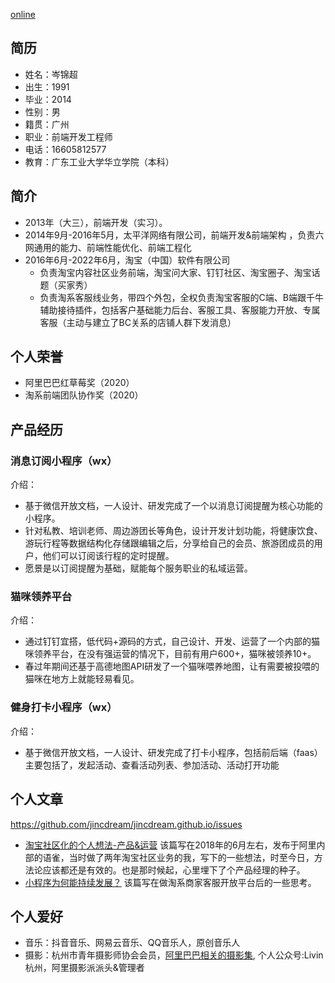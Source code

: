 [online](https://github.com/jincdream/jincdream.github.io/tree/resume/resume/pd.md)
## 简历   
      
- 姓名：岑锦超    
- 出生：1991
- 毕业：2014
- 性别：男    
- 籍贯：广州   
- 职业：前端开发工程师
- 电话：16605812577   
- 教育：广东工业大学华立学院（本科） 

## 简介   
    
- 2013年（大三），前端开发（实习）。    
- 2014年9月-2016年5月，太平洋网络有限公司，前端开发&前端架构 ，负责六网通用的能力、前端性能优化、前端工程化
- 2016年6月-2022年6月，淘宝（中国）软件有限公司
    - 负责淘宝内容社区业务前端，淘宝问大家、钉钉社区、淘宝圈子、淘宝话题（买家秀）
    - 负责淘系客服线业务，带四个外包，全权负责淘宝客服的C端、B端跟千牛辅助接待插件，包括客户基础能力后台、客服工具、客服能力开放、专属客服（主动与建立了BC关系的店铺人群下发消息）

## 个人荣誉
- 阿里巴巴红草莓奖（2020）
- 淘系前端团队协作奖（2020）

## 产品经历

### 消息订阅小程序（wx）

介绍：
- 基于微信开放文档，一人设计、研发完成了一个以消息订阅提醒为核心功能的小程序。
- 针对私教、培训老师、周边游团长等角色，设计开发计划功能，将健康饮食、游玩行程等数据结构化存储跟编辑之后，分享给自己的会员、旅游团成员的用户，他们可以订阅该行程的定时提醒。
- 愿景是以订阅提醒为基础，赋能每个服务职业的私域运营。

### 猫咪领养平台
介绍：

- 通过钉钉宜搭，低代码+源码的方式，自己设计、开发、运营了一个内部的猫咪领养平台，在没有强运营的情况下，目前有用户600+，猫咪被领养10+。
- 春过年期间还基于高德地图API研发了一个猫咪喂养地图，让有需要被投喂的猫咪在地方上就能轻易看见。

### 健身打卡小程序（wx）
介绍：

- 基于微信开放文档，一人设计、研发完成了打卡小程序，包括前后端（faas）
主要包括了，发起活动、查看活动列表、参加活动、活动打开功能

## 个人文章 

https://github.com/jincdream/jincdream.github.io/issues

- [淘宝社区化的个人想法-产品&运营](https://www.yuque.com/jinci/eryi/gugxax) 该篇写在2018年的6月左右，发布于阿里内部的语雀，当时做了两年淘宝社区业务的我，写下的一些想法，时至今日，方法论应该都还是有效的。也是那时候起，心里埋下了个产品经理的种子。
- [小程序为何能持续发展？](https://www.yuque.com/jinci/eryi/ya3s8b) 该篇写在做淘系商家客服开放平台后的一些思考。

## 个人爱好

- 音乐：抖音音乐、网易云音乐、QQ音乐人，原创音乐人
- 摄影：杭州市青年摄影师协会会员，[阿里巴巴相关的摄影集](https://jincdream.github.io/Alibab-Album/), 个人公众号:Livin杭州，阿里摄影派派头&管理者
